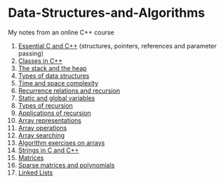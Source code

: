 # Data-Structures-and-Algorithms
My notes from an online C++ course

1. [Essential C and C++](/1_Essential_C_and_C++.md) (structures, pointers, references and parameter passing)
2. [Classes in C++](/2_Classes_in_C++.md)
3. [The stack and the heap](/3_Stack_and_Heap.md)
4. [Types of data structures](4_Types_of_data_structures.md)
5. [Time and space complexity](5_Time_and_space_complexity.md)
6. [Recurrence relations and recursion](6_Recurrence_relations.md)
7. [Static and global variables](7_Static_and_global_variables.md)
8. [Types of recursion](8_Types_of_recursion.md)
9. [Applications of recursion](9_Recursive_function_applications.md)
10. [Array representations](10_Array_representations.md)
11. [Array operations](11_Array_operations.md)
12. [Array searching](12_SearchingArrays.md)
13. [Algorithm exercises on arrays](13_ArraysExamples.md)
14. [Strings in C and C++](14_Strings.md)
15. [Matrices](15_Matrices.md)
16. [Sparse matrices and polynomials](16_Sparse_matrices_and_Polynomials.md)
17. [Linked Lists](17_LinkedLists.md)